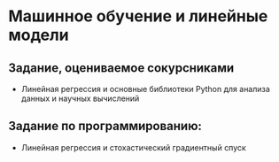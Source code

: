 # Машинное обучение и линейные модели
## Задание, оцениваемое сокурсниками
* Линейная регрессия и основные библиотеки Python для анализа данных и научных вычислений
## Задание по программированию: 
* Линейная регрессия и стохастический градиентный спуск
